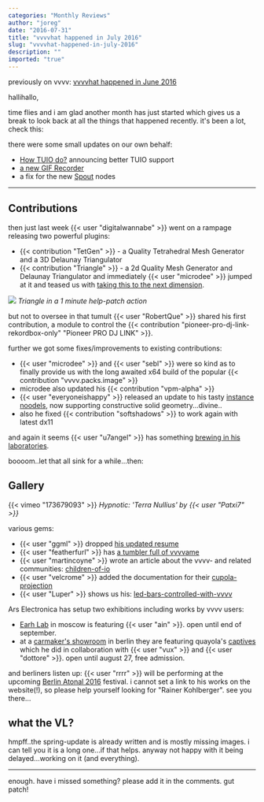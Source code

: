 ```yaml
---
categories: "Monthly Reviews"
author: "joreg"
date: "2016-07-31"
title: "vvvvhat happened in July 2016"
slug: "vvvvhat-happened-in-july-2016"
description: ""
imported: "true"
---
```



previously on vvvv: [vvvvhat happened in June 2016](/blog/2016/vvvvhat-happened-in-june-2016)

hallihallo,

time flies and i am glad another month has just started which gives us a break to look back at all the things that happened recently. it's been a lot, check this:

there were some small updates on our own behalf:
* [How TUIO do?](/blog/2016/how-tuio-do) announcing better TUIO support 
* [a new GIF Recorder](/blog/2016/introducing-the-rekorder)
* a fix for the new [Spout](/blog/2016/spout-0) nodes 

---
## Contributions
then just last week {{< user "digitalwannabe" >}} went on a rampage releasing two powerful plugins:
* {{< contribution "TetGen" >}} - a Quality Tetrahedral Mesh Generator and a 3D Delaunay Triangulator
* {{< contribution "Triangle" >}} - a 2d Quality Mesh Generator and Delaunay Triangulator
and immediately {{< user "microdee" >}} jumped at it and teased us with [taking this to the next dimension](/blog/triangledx11-renderer).

![](_31.07.2016-21.27.23.gif) 
*Triangle in a 1 minute help-patch action*

but not to oversee in that tumult {{< user "RobertQue" >}} shared his first contribution, a module to control the {{< contribution "pioneer-pro-dj-link-rekordbox-only" "Pioneer PRO DJ LINK" >}}. 

further we got some fixes/improvements to existing contributions:
* {{< user "microdee" >}} and {{< user "sebl" >}} were so kind as to finally provide us with the long awaited x64 build of the popular {{< contribution "vvvv.packs.image" >}}
* microdee also updated his {{< contribution "vpm-alpha" >}}
* {{< user "everyoneishappy" >}} released an update to his tasty [instance noodels](/blog/instance-noodles-update-alpha-0.3-tonkotsu), now supporting constructive solid geometry...divine..
* also he fixed {{< contribution "softshadows" >}} to work again with latest dx11 

and again it seems {{< user "u7angel" >}} has something [brewing in his laboratories](/blog/texture-to-gif-frankenstein).

boooom..let that all sink for a while...then:

## Gallery
{{< vimeo "173679093" >}}
*Hypnotic: 'Terra Nullius' by {{< user "Patxi7" >}}*

various gems:
* {{< user "ggml" >}} dropped [his updated resume](http://cote.ggml.ro)
* {{< user "featherfurl" >}} has [a tumbler full of vvvvame](http://featherfurl.tumblr.com/tagged/vvvv)
* {{< user "martincoyne" >}} wrote an article about the vvvv- and related communities: [children-of-io](/blog/2016/children-of-io)
* {{< user "velcrome" >}} added the documentation for their [cupola-projection](/blog/cupola-projection)
* {{< user "Luper" >}} shows us his: [led-bars-controlled-with-vvvv](/blog/led-bars-controlled-with-vvvv)

Ars Electronica has setup two exhibitions including works by vvvv users:
* [Earh Lab](http://export.aec.at/earthlab/) in moscow is featuring {{< user "ain" >}}. open until end of september.
* at a [carmaker's showroom](http://www.drive-volkswagen-group.com/en/exhibitions.html) in berlin they are featuring quayola's [captives](http://www.quayola.com/captives-1/) which he did in collaboration with {{< user "vux" >}} and {{< user "dottore" >}}. open until august 27, free admission. 

and berliners listen up:
{{< user "rrrr" >}} will be performing at the upcoming [Berlin Atonal 2016](http://www.berlin-atonal.com/atonal-2016/) festival. i cannot set a link to his works on the website(!), so please help yourself looking for "Rainer Kohlberger". see you there...

## what the VL?
hmpff..the spring-update is already written and is mostly missing images. i can tell you it is a long one...if that helps. anyway not happy with it being delayed...working on it (and everything). 

---

enough. have i missed something? please add it in the comments. gut patch!

